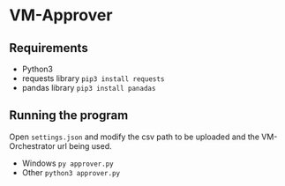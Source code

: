 # VM-Approver

## Requirements
 - Python3
 - requests library `pip3 install requests`
 - pandas library   `pip3 install panadas`
 
## Running the program
Open `settings.json` and modify the csv path to be uploaded and the VM-Orchestrator url being used.

 - Windows `py approver.py`
 - Other `python3 approver.py`
